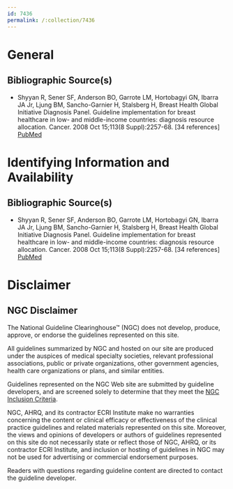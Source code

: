 ```yaml
---
id: 7436
permalink: /:collection/7436
---
```


# General

## Bibliographic Source(s)

- Shyyan R, Sener SF, Anderson BO, Garrote LM, Hortobagyi GN, Ibarra JA Jr, Ljung BM, Sancho-Garnier H, Stalsberg H, Breast Health Global Initiative Diagnosis Panel. Guideline implementation for breast healthcare in low- and middle-income countries: diagnosis resource allocation. Cancer. 2008 Oct 15;113(8 Suppl):2257-68. [34 references] [ PubMed ](http://www.ncbi.nlm.nih.gov/entrez/query.fcgi?cmd=Retrieve&db=pubmed&dopt=Abstract&list_uids=18837018)

# Identifying Information and Availability

## Bibliographic Source(s)

- Shyyan R, Sener SF, Anderson BO, Garrote LM, Hortobagyi GN, Ibarra JA Jr, Ljung BM, Sancho-Garnier H, Stalsberg H, Breast Health Global Initiative Diagnosis Panel. Guideline implementation for breast healthcare in low- and middle-income countries: diagnosis resource allocation. Cancer. 2008 Oct 15;113(8 Suppl):2257-68. [34 references] [ PubMed ](http://www.ncbi.nlm.nih.gov/entrez/query.fcgi?cmd=Retrieve&db=pubmed&dopt=Abstract&list_uids=18837018)

# Disclaimer

## NGC Disclaimer

The National Guideline Clearinghouse™ (NGC) does not develop, produce, approve, or endorse the guidelines represented on this site.

All guidelines summarized by NGC and hosted on our site are produced under the auspices of medical specialty societies, relevant professional associations, public or private organizations, other government agencies, health care organizations or plans, and similar entities.

Guidelines represented on the NGC Web site are submitted by guideline developers, and are screened solely to determine that they meet the [NGC Inclusion Criteria](/help-and-about/summaries/inclusion-criteria).

NGC, AHRQ, and its contractor ECRI Institute make no warranties concerning the content or clinical efficacy or effectiveness of the clinical practice guidelines and related materials represented on this site. Moreover, the views and opinions of developers or authors of guidelines represented on this site do not necessarily state or reflect those of NGC, AHRQ, or its contractor ECRI Institute, and inclusion or hosting of guidelines in NGC may not be used for advertising or commercial endorsement purposes.

Readers with questions regarding guideline content are directed to contact the guideline developer.

